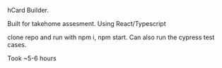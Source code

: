 hCard Builder.

Built for takehome assesment.
Using React/Typescript

clone repo and run with npm i, npm start. Can also run the cypress test cases.

Took ~5-6 hours
